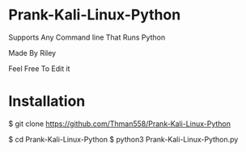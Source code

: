 # Prank-Kali-Linux-Python
Supports Any Command line That Runs Python


Made By Riley







Feel Free To Edit it


# Installation

$ git clone https://github.com/Thman558/Prank-Kali-Linux-Python

$ cd Prank-Kali-Linux-Python
$ python3 Prank-Kali-Linux-Python.py
